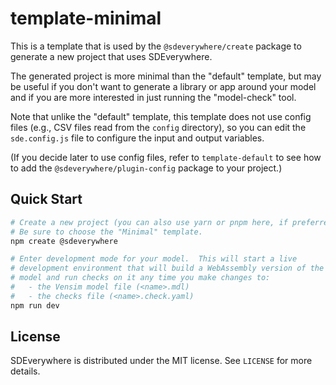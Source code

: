 # template-minimal

This is a template that is used by the `@sdeverywhere/create` package to generate a
new project that uses SDEverywhere.

The generated project is more minimal than the "default" template, but may be
useful if you don't want to generate a library or app around your model and
if you are more interested in just running the "model-check" tool.

Note that unlike the "default" template, this template does not use config files
(e.g., CSV files read from the `config` directory), so you can edit the
`sde.config.js` file to configure the input and output variables.

(If you decide later to use config files, refer to `template-default` to see how
to add the `@sdeverywhere/plugin-config` package to your project.)

## Quick Start

```sh
# Create a new project (you can also use yarn or pnpm here, if preferred).
# Be sure to choose the "Minimal" template.
npm create @sdeverywhere

# Enter development mode for your model.  This will start a live
# development environment that will build a WebAssembly version of the
# model and run checks on it any time you make changes to:
#   - the Vensim model file (<name>.mdl)
#   - the checks file (<name>.check.yaml)
npm run dev
```

## License

SDEverywhere is distributed under the MIT license. See `LICENSE` for more details.
